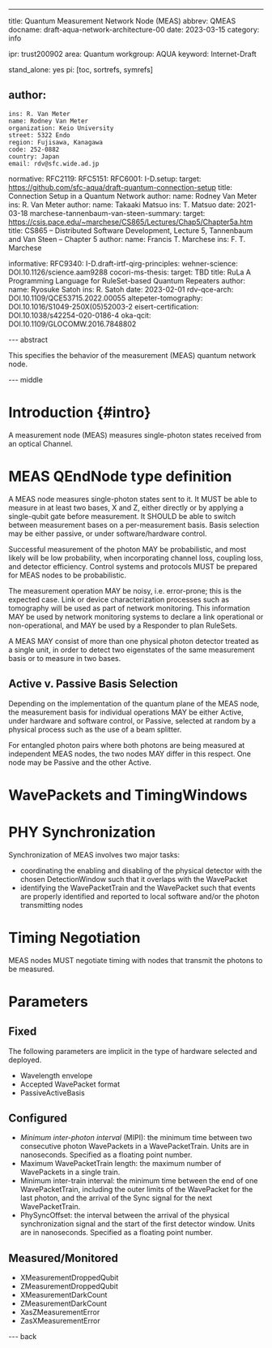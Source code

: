---
title: Quantum Measurement Network Node (MEAS)
abbrev: QMEAS
docname: draft-aqua-network-architecture-00
date: 2023-03-15
category: info

ipr: trust200902
area: Quantum
workgroup: AQUA
keyword: Internet-Draft

stand_alone: yes
pi: [toc, sortrefs, symrefs]

author:
 -
    ins: R. Van Meter
    name: Rodney Van Meter
    organization: Keio University
    street: 5322 Endo
    region: Fujisawa, Kanagawa
    code: 252-0882
    country: Japan
    email: rdv@sfc.wide.ad.jp

normative:
  RFC2119:
  RFC5151:
  RFC6001:
  I-D.setup:
    target: https://github.com/sfc-aqua/draft-quantum-connection-setup
    title: Connection Setup in a Quantum Network
    author:
      name: Rodney Van Meter
      ins: R. Van Meter
    author:
      name: Takaaki Matsuo
      ins: T. Matsuo
    date: 2021-03-18
  marchese-tannenbaum-van-steen-summary:
    target: https://csis.pace.edu/~marchese/CS865/Lectures/Chap5/Chapter5a.htm
    title: CS865 – Distributed Software Development, Lecture 5, Tannenbaum and Van Steen – Chapter 5
    author:
      name: Francis T. Marchese
      ins: F. T. Marchese

informative:
  RFC9340:
  I-D.draft-irtf-qirg-principles:
  wehner-science: DOI.10.1126/science.aam9288
  cocori-ms-thesis:
    target: TBD
    title: RuLa A Programming Language for RuleSet-based Quantum Repeaters
    author:
      name: Ryosuke Satoh
      ins: R. Satoh
    date: 2023-02-01
  rdv-qce-arch: DOI.10.1109/QCE53715.2022.00055
  altepeter-tomography: DOI.10.1016/S1049-250X(05)52003-2
  eisert-certification: DOI.10.1038/s42254-020-0186-4
  oka-qcit: DOI.10.1109/GLOCOMW.2016.7848802

--- abstract

This specifies the behavior of the measurement (MEAS) quantum network node.

--- middle

Introduction        {#intro}
============

A measurement node (MEAS) measures single-photon states received from
an optical Channel.

MEAS QEndNode type definition
=====================

A MEAS node measures single-photon states sent to it.  It MUST be able
to measure in at least two bases, X and Z, either directly or by
applying a single-qubit gate before measurement.  It SHOULD be able to
switch between measurement bases on a per-measurement basis.  Basis
selection may be either passive, or under software/hardware control.

Successful measurement of the photon MAY be probabilistic, and most
likely will be low probability, when incorporating channel loss,
coupling loss, and detector efficiency.  Control systems and protocols
MUST be prepared for MEAS nodes to be probabilistic.

The measurement operation MAY be noisy, i.e. error-prone; this is the
expected case.  Link or device characterization processes such as
tomography will be used as part of network monitoring.  This
information MAY be used by network monitoring systems to declare a
link operational or non-operational, and MAY be used by a Responder to
plan RuleSets.

A MEAS MAY consist of more than one physical photon detector treated
as a single unit, in order to detect two eigenstates of the same
measurement basis or to measure in two bases.

Active v. Passive Basis Selection
-----

Depending on the implementation of the quantum plane of the MEAS node,
the measurement basis for individual operations MAY be either Active,
under hardware and software control, or Passive, selected at random by
a physical process such as the use of a beam splitter.

For entangled photon pairs where both photons are being measured at
independent MEAS nodes, the two nodes MAY differ in this respect.  One
node may be Passive and the other Active.

WavePackets and TimingWindows
=====

PHY Synchronization
=====

Synchronization of MEAS involves two major tasks:

* coordinating the enabling and disabling of the physical detector
  with the chosen DetectionWindow such that it overlaps with the
  WavePacket
* identifying the WavePacketTrain and the WavePacket such that events
  are properly identified and reported to local software and/or the
  photon transmitting nodes

Timing Negotiation
=====

MEAS nodes MUST negotiate timing with nodes that transmit the photons
to be measured.

Parameters
======

Fixed
-----

The following parameters are implicit in the type of hardware selected
and deployed.

* Wavelength envelope
* Accepted WavePacket format
* PassiveActiveBasis

Configured
-----

* *Minimum inter-photon interval* (MIPI): the minimum time between two
  consecutive photon WavePackets in a WavePacketTrain.  Units are in
  nanoseconds.  Specified as a floating point number.
* Maximum WavePacketTrain length: the maximum number of WavePackets in
  a single train.
* Minimum inter-train interval: the minimum time between the end of
  one WavePacketTrain, including the outer limits of the WavePacket
  for the last photon, and the arrival of the Sync signal for the next
  WavePacketTrain.
* PhySyncOffset: the interval between the arrival of the physical
  synchronization signal and the start of the first detector window.
  Units are in nanoseconds.  Specified as a floating point number.

Measured/Monitored
-----

* XMeasurementDroppedQubit
* ZMeasurementDroppedQubit
* XMeasurementDarkCount
* ZMeasurementDarkCount
* XasZMeasurementError
* ZasXMeasurementError


--- back
